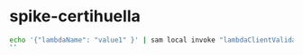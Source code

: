 # spike-certihuella

```sh
echo '{"lambdaName": "value1" }' | sam local invoke "lambdaClientValidation" --event - --debug --profile "default"  
``